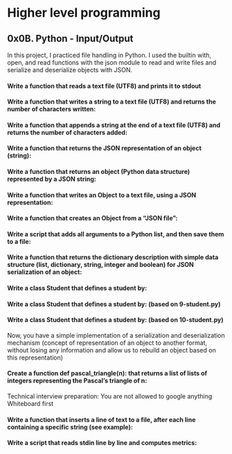 # Higher level programming
## 0x0B. Python - Input/Output
In this project, I practiced file handling in Python. I used the builtin with, open, and read functions with the json module to read and write files and serialize and deserialize objects with JSON.
#### Write a function that reads a text file (UTF8) and prints it to stdout
#### Write a function that writes a string to a text file (UTF8) and returns the number of characters written:
#### Write a function that appends a string at the end of a text file (UTF8) and returns the number of characters added:
#### Write a function that returns the JSON representation of an object (string):
#### Write a function that returns an object (Python data structure) represented by a JSON string:
#### Write a function that writes an Object to a text file, using a JSON representation:
#### Write a function that creates an Object from a “JSON file”:
#### Write a script that adds all arguments to a Python list, and then save them to a file:
#### Write a function that returns the dictionary description with simple data structure (list, dictionary, string, integer and boolean) for JSON serialization of an object:
#### Write a class Student that defines a student by:
#### Write a class Student that defines a student by: (based on 9-student.py)
#### Write a class Student that defines a student by: (based on 10-student.py)
Now, you have a simple implementation of a serialization and deserialization mechanism (concept of representation of an object to another format, without losing any information and allow us to rebuild an object based on this representation)
####  Create a function def pascal_triangle(n): that returns a list of lists of integers representing the Pascal’s triangle of n:
Technical interview preparation:
You are not allowed to google anything
Whiteboard first
#### Write a function that inserts a line of text to a file, after each line containing a specific string (see example):
#### Write a script that reads stdin line by line and computes metrics:
#### 

